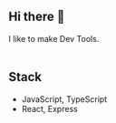 ## Hi there 👋
I like to make Dev Tools.
<br />
<br />

## Stack
- JavaScript, TypeScript
- React, Express

